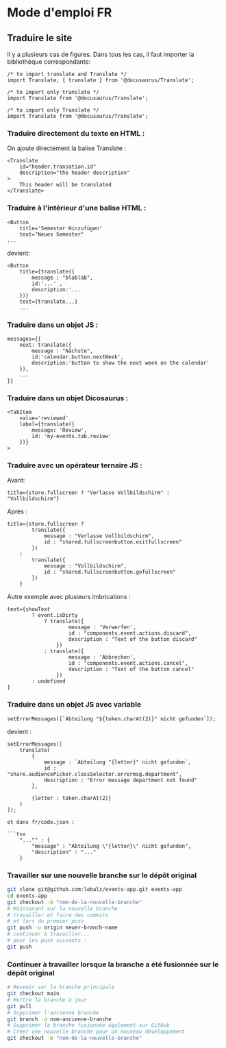 # Mode d'emploi FR

## Traduire le site
Il y a plusieurs cas de figures. Dans tous les cas, il faut importer la bibliothèque correspondante:

```tsx
/* to import translate and Translate */
import Translate, { translate } from '@docusaurus/Translate';

/* to import only translate */
import Translate from '@docusaurus/Translate';

/* to import only Translate */
import Translate from '@docusaurus/Translate';
```

### Traduire directement du texte en HTML :
On ajoute directement la balise Translate :
```tsx
<Translate
    id="header.transation.id"
    description="the header description"
>
    This header will be translated
</Translate>
```

### Traduire à l'intérieur d'une balise HTML :
```tsx
<Button 
    title='Semester Hinzufügen'
    text="Neues Semester"
...
```

devient:

```tsx
<Button
    title={translate({
        message : "blablab",
        id:'...' ,
        description:'...
    })}
    text={translate...}
    ...
```

### Traduire dans un objet JS :
```tsx
messages={{
    next: translate({
        message : "Nächste",
        id:'calendar.button.nextWeek',
        description:'button to show the next week on the calendar'
    }),
    ...
}}
```

### Traduire dans un objet Dicosaurus :
```tsx
<TabItem
    value='reviewed'
    label={translate({
        message: 'Review',
        id: 'my-events.tab.review'
    })}
>
```

### Traduire avec un opérateur ternaire JS :

Avant:
```tsx
title={store.fullscreen ? "Verlasse Vollbildschirm" : "Vollbildschirm"}
```
Après :

```tsx
title={store.fullscreen ?
        translate({
            message : "Verlasse Vollbildschirm",
            id : "shared.fullscreenbutton.exitfullscreen"
        })
    :
        translate({
            message : "Vollbildschirm",
            id : "shared.fullscreenbutton.gofullscreen"
        })
    }
```

Autre exemple avec plusieurs imbrications :

```tsx
text={showText 
        ? event.isDirty 
            ? translate({
                    message : 'Verwerfen',
                    id : "components.event.actions.discard",
                    description : "Text of the button discard"
                })
            : translate({
                    message : 'Abbrechen',
                    id : "components.event.actions.cancel",
                    description : "Text of the button cancel"
                })
        : undefined
}
```

### Traduire dans un objet JS avec variable

```tsx
setErrorMessages([`Abteilung "${token.charAt(2)}" nicht gefunden`]);
```

devient :

```tsx
setErrorMessages([
    translate(
        {
            message : `Abteilung "{letter}" nicht gefunden`,
            id : "share.audiencePicker.classSelector.errormsg.department",
            description : "Error message department not found"
        },

        {letter : token.charAt(2)}
    )
]);

et dans fr/code.json :

```tsx
    "..."" : {
        "message" : "Abteilung \"{letter}\" nicht gefunden",
        "description" : "..."
    }
```

### Travailler sur une nouvelle branche sur le dépôt original

```bash
git clone git@github.com:lebalz/events-app.git events-app
cd events-app
git checkout -b "nom-de-la-nouvelle-branche"
# Maintenant sur la nouvelle branche
# travailler et faire des commits
# et lors du premier push
git push -u origin neuer-branch-name
# continuer à travailler...
# pour les push suivants :
git push
```

### Continuer à travailler lorsque la branche a été fusionnée sur le dépôt original
```bash
# Revenir sur la branche principale
git checkout main
# Mettre la branche à jour
git pull
# Supprimer l'ancienne branche
git branch -d nom-ancienne-branche
# Supprimer la branche fusionnée également sur GitHub
# Créer une nouvelle branche pour un nouveau développement
git checkout -b "nom-de-la-nouvelle-branche"
```

